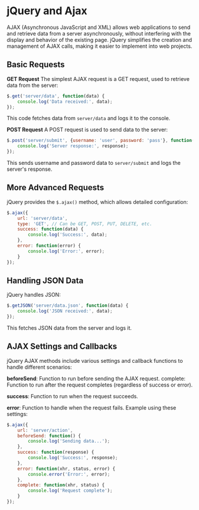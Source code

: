 # jQuery and Ajax

AJAX (Asynchronous JavaScript and XML) allows web applications to send and retrieve data from a server asynchronously, without interfering with the display and behavior of the existing page. jQuery simplifies the creation and management of AJAX calls, making it easier to implement into web projects.

## Basic Requests

**GET Request**
The simplest AJAX request is a GET request, used to retrieve data from the server:

```javascript
$.get('server/data', function(data) {
    console.log('Data received:', data);
});
```
This code fetches data from `server/data` and logs it to the console.

**POST Request**
A POST request is used to send data to the server:

```javascript
$.post('server/submit', {username: 'user', password: 'pass'}, function(response) {
    console.log('Server response:', response);
});
```
This sends username and password data to `server/submit` and logs the server's response.

## More Advanced Requests
jQuery provides the `$.ajax()` method, which allows detailed configuration:

```javascript
$.ajax({
    url: 'server/data',
    type: 'GET', // Can be GET, POST, PUT, DELETE, etc.
    success: function(data) {
        console.log('Success:', data);
    },
    error: function(error) {
        console.log('Error:', error);
    }
});
```

## Handling JSON Data
jQuery handles JSON:

```javascript
$.getJSON('server/data.json', function(data) {
    console.log('JSON received:', data);
});
```
This fetches JSON data from the server and logs it.

## AJAX Settings and Callbacks
jQuery AJAX methods include various settings and callback functions to handle different scenarios:

**beforeSend**: Function to run before sending the AJAX request.
complete: Function to run after the request completes (regardless of success or error).

**success**: Function to run when the request succeeds.

**error**: Function to handle when the request fails.
Example using these settings:

```javascript
$.ajax({
    url: 'server/action',
    beforeSend: function() {
        console.log('Sending data...');
    },
    success: function(response) {
        console.log('Success:', response);
    },
    error: function(xhr, status, error) {
        console.error('Error:', error);
    },
    complete: function(xhr, status) {
        console.log('Request complete');
    }
});
```